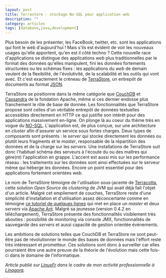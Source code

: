 ```yaml
---
layout: post
title: Terrastore - stockage No-SQL pour application web
description: ""
category: articles
tags: [database,java,development]
---
```


Plus besoin de les présenter, les FaceBook, twitter, etc. sont les applications qui font le web d'aujourd'hui ! Mais s'ils est évident de voir les nouveaux usages qu'elle apportent, qu'en est il côté techno ? Cette nouvelle race d'applications se distingue des applications *web* plus traditionnelles par le format des données qu'elles manipulent, fini les données fortements structurées ou les schémas fixes : les applications du *web* de demain veulent de la flexibilité, de l'évolutivité, de la scalabilité et les outils qui vont avec. Et c'est exactement le créneau de [TerraStore](http://code.google.com/p/terrastore/), un entrepôt de documents au format [JSON](http://fr.wikipedia.org/wiki/JavaScript_Object_Notation).

TerraStore se positionne dans la même catégorie que [CouchDB](http://couchdb.apache.org/) et [Cassandra](http://cassandra.apache.org/) de la fondation Apache, même si ces dernier endosse plus franchement le rôle de base de donnée. Les fonctionnalités que TerraStore propose sont celles d'un véritable entrepôt de données textuelles accessibles directement en HTTP ce qui justifie son intérêt pour des applications massivement en-ligne. On plonge là au coeur du thème très en vogue du [NO-SQL](http://fr.wikipedia.org/wiki/NoSQL). L'application est, de plus conçue, sur une architecture en *cluster* afin d'assurer un service sous fortes charges. Deux types de composants sont présents : le *server* qui stocke directement les données ou plutôt leurs fragments et le *master*, responsable de la répartition des données et de la charge sur les *servers*. Une installations de TerraStore suit donc l'habituel schéma des serveurs à l'écoute du ou des maîtres qui gère(nt) l'application en grappe. L'accent est aussi mis sur les performance réseau : les traitements sur les données sont ainsi effectuées sur le serveur même qui héberge les données. Encore un point essentiel pour des applications fortement orientées *web*.

Le nom de TerraStore témoigne de l'utilisation sous-jacente de [Terracotta](http://www.terracotta.org/), cette solution *Open Source* de *clustering* de JVM qui avait déjà fait l'objet d'un article. Malgré cet empilement de couches, TerraStore reste d'une simplicité d'installation et d'utilisation assez déconcertante comme en témoigne [ce tutoriel de quelques lignes](http://code.google.com/p/terrastore/wiki/Getting_Started) qui met en place un *master* et deux *servers* via [Apache Ant](http://ant.apache.org/). Malgré sa jeunesse (version 0.4.2 en téléchargement), TerraStore présente des fonctionnalités visiblement très abouties : possibilité de monitoring via console JMX, fonctionnalités de sauvegarde des *servers* et aussi capacité de gestion orientée évènements.

Les ambitions de solutions telles que CouchDB et TerraStore ne sont peut-être pas de révolutionner le monde des bases de données mais l'effort reste très intéressant et prometteur. Ces solutions sont donc à surveiller car elles pourraient être une autre preuve de la théorie de l'évolution mais cette fois-ci dans le domaine de l'informatique.

*Article publié sur [LinuxFr](http://linuxfr.org/~galaux/) dans le cadre de mon activité professionnelle à [Linagora](http://linagora.com/).*

